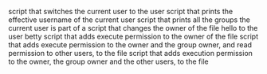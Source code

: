 script that switches the current user to the user 
script that prints the effective username of the current user
script that prints all the groups the current user is part of
 a script that changes the owner of the file hello to the user betty
script that adds execute permission to the owner of the file
script that adds execute permission to the owner and the group owner, and read permission to other users, to the file
script that adds execution permission to the owner, the group owner and the other users, to the file
